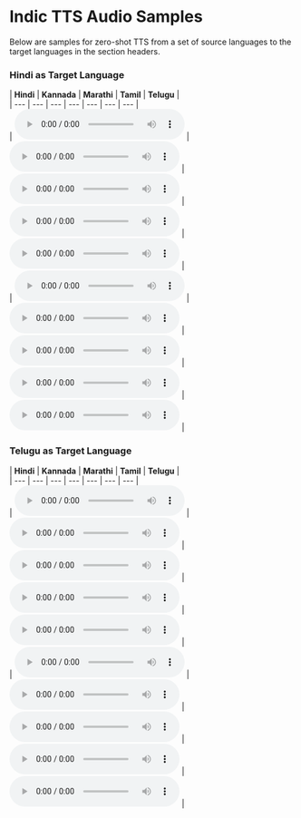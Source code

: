# Indic TTS Audio Samples

Below are samples for zero-shot TTS from a set of source languages to the target languages in the section headers.

### Hindi as Target Language

| **Hindi** | **Kannada** | **Marathi** | **Tamil** | **Telugu** |  
| --- | --- | --- | --- | --- | --- | --- |  
| <audio controls=""> <source src="samples/hin/hin_hin_ab_hindi_1135.mp3"> </audio> | <audio controls=""> <source src="samples/hin/kan_hin_ab_hindi_1135.mp3"> </audio> | <audio controls=""> <source src="samples/hin/mar_hin_ab_hindi_1135.mp3"> </audio> | <audio controls=""> <source src="samples/hin/tam_hin_ab_hindi_1135.mp3"> </audio> | <audio controls=""> <source src="samples/hin/tel_hin_ab_hindi_1135.mp3"> </audio> |  
| <audio controls=""> <source src="samples/hin/hin_hin_ab_hindi_1140.mp3"> </audio> | <audio controls=""> <source src="samples/hin/kan_hin_ab_hindi_1140.mp3"> </audio> | <audio controls=""> <source src="samples/hin/mar_hin_ab_hindi_1140.mp3"> </audio> | <audio controls=""> <source src="samples/hin/tam_hin_ab_hindi_1140.mp3"> </audio> | <audio controls=""> <source src="samples/hin/tel_hin_ab_hindi_1140.mp3"> </audio> |  

### Telugu as Target Language

| **Hindi** | **Kannada** | **Marathi** | **Tamil** | **Telugu** |  
| --- | --- | --- | --- | --- | --- | --- |  
| <audio controls=""> <source src="samples/tel/hin_tel_ss_tel_0931.mp3"> </audio> | <audio controls=""> <source src="samples/tel/kan_tel_ss_tel_0931.mp3"> </audio> | <audio controls=""> <source src="samples/tel/mar_tel_ss_tel_0931.mp3"> </audio> | <audio controls=""> <source src="samples/tel/tam_tel_ss_tel_0931.mp3"> </audio> | <audio controls=""> <source src="samples/tel/tel_tel_ss_tel_0931.mp3"> </audio> |  
| <audio controls=""> <source src="samples/tel/hin_tel_ss_tel_0987.mp3"> </audio> | <audio controls=""> <source src="samples/tel/kan_tel_ss_tel_0987.mp3"> </audio> | <audio controls=""> <source src="samples/tel/mar_tel_ss_tel_0987.mp3"> </audio> | <audio controls=""> <source src="samples/tel/tam_tel_ss_tel_0987.mp3"> </audio> | <audio controls=""> <source src="samples/tel/tel_tel_ss_tel_0987.mp3"> </audio> |  
